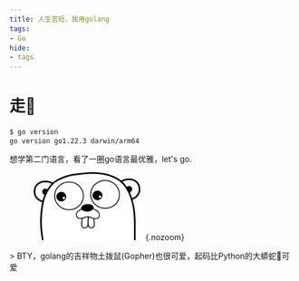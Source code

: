```yaml
---
title: 人生苦短，我用golang
tags:
- Go
hide:
- tags
---
```


# 走🏃

<div class='console'>

```console
$ go version
go version go1.22.3 darwin/arm64

```

</div>

想学第二门语言，看了一圈go语言最优雅，let's go.

<figure markdown>

![](assets/2024-05-29-16-14-03.png){.nozoom}

</figure>
> BTY，golang的吉祥物土拨鼠(Gopher)也很可爱，起码比Python的大蟒蛇🐍可爱